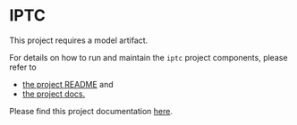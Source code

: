 # IPTC

This project requires a model artifact.

For details on how to run and maintain the `iptc` project components, please refer to
- [the project README](../README.md) and
- [the project docs.](../../docs/)

Please find this project documentation [here](https://onclusive.atlassian.net/wiki/spaces/ML/pages/3192815811/IPTC).
